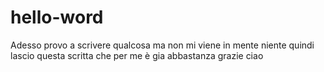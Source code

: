 # hello-word

Adesso provo a scrivere qualcosa ma non mi viene in mente niente quindi lascio questa scritta che per me è gia abbastanza grazie ciao
